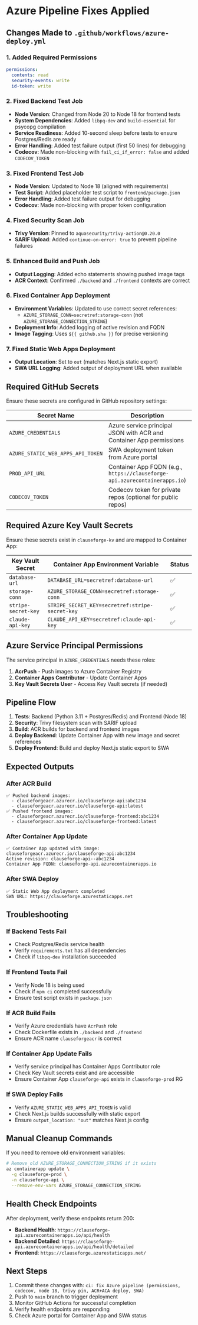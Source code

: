 # Azure Pipeline Fixes Applied

## Changes Made to `.github/workflows/azure-deploy.yml`

### 1. **Added Required Permissions**
```yaml
permissions:
  contents: read
  security-events: write
  id-token: write
```

### 2. **Fixed Backend Test Job**
- **Node Version**: Changed from Node 20 to Node 18 for frontend tests
- **System Dependencies**: Added `libpq-dev` and `build-essential` for psycopg compilation
- **Service Readiness**: Added 10-second sleep before tests to ensure Postgres/Redis are ready
- **Error Handling**: Added test failure output (first 50 lines) for debugging
- **Codecov**: Made non-blocking with `fail_ci_if_error: false` and added `CODECOV_TOKEN`

### 3. **Fixed Frontend Test Job**
- **Node Version**: Updated to Node 18 (aligned with requirements)
- **Test Script**: Added placeholder test script to `frontend/package.json`
- **Error Handling**: Added test failure output for debugging
- **Codecov**: Made non-blocking with proper token configuration

### 4. **Fixed Security Scan Job**
- **Trivy Version**: Pinned to `aquasecurity/trivy-action@0.20.0`
- **SARIF Upload**: Added `continue-on-error: true` to prevent pipeline failures

### 5. **Enhanced Build and Push Job**
- **Output Logging**: Added echo statements showing pushed image tags
- **ACR Context**: Confirmed `./backend` and `./frontend` contexts are correct

### 6. **Fixed Container App Deployment**
- **Environment Variables**: Updated to use correct secret references:
  - `AZURE_STORAGE_CONN=secretref:storage-conn` (not `AZURE_STORAGE_CONNECTION_STRING`)
- **Deployment Info**: Added logging of active revision and FQDN
- **Image Tagging**: Uses `${{ github.sha }}` for precise versioning

### 7. **Fixed Static Web Apps Deployment**
- **Output Location**: Set to `out` (matches Next.js static export)
- **SWA URL Logging**: Added output of deployment URL when available

## Required GitHub Secrets

Ensure these secrets are configured in GitHub repository settings:

| Secret Name | Description | Required |
|-------------|-------------|----------|
| `AZURE_CREDENTIALS` | Azure service principal JSON with ACR and Container App permissions | ✅ |
| `AZURE_STATIC_WEB_APPS_API_TOKEN` | SWA deployment token from Azure portal | ✅ |
| `PROD_API_URL` | Container App FQDN (e.g., `https://clauseforge-api.azurecontainerapps.io`) | ✅ |
| `CODECOV_TOKEN` | Codecov token for private repos (optional for public repos) | ⚠️ |

## Required Azure Key Vault Secrets

Ensure these secrets exist in `clauseforge-kv` and are mapped to Container App:

| Key Vault Secret | Container App Environment Variable | Status |
|-------------------|-----------------------------------|---------|
| `database-url` | `DATABASE_URL=secretref:database-url` | ✅ |
| `storage-conn` | `AZURE_STORAGE_CONN=secretref:storage-conn` | ✅ |
| `stripe-secret-key` | `STRIPE_SECRET_KEY=secretref:stripe-secret-key` | ✅ |
| `claude-api-key` | `CLAUDE_API_KEY=secretref:claude-api-key` | ✅ |

## Azure Service Principal Permissions

The service principal in `AZURE_CREDENTIALS` needs these roles:

1. **AcrPush** - Push images to Azure Container Registry
2. **Container Apps Contributor** - Update Container Apps
3. **Key Vault Secrets User** - Access Key Vault secrets (if needed)

## Pipeline Flow

1. **Tests**: Backend (Python 3.11 + Postgres/Redis) and Frontend (Node 18)
2. **Security**: Trivy filesystem scan with SARIF upload
3. **Build**: ACR builds for backend and frontend images
4. **Deploy Backend**: Update Container App with new image and secret references
5. **Deploy Frontend**: Build and deploy Next.js static export to SWA

## Expected Outputs

### After ACR Build
```
✅ Pushed backend images:
  - clauseforgeacr.azurecr.io/clauseforge-api:abc1234
  - clauseforgeacr.azurecr.io/clauseforge-api:latest
✅ Pushed frontend images:
  - clauseforgeacr.azurecr.io/clauseforge-frontend:abc1234
  - clauseforgeacr.azurecr.io/clauseforge-frontend:latest
```

### After Container App Update
```
✅ Container App updated with image: clauseforgeacr.azurecr.io/clauseforge-api:abc1234
Active revision: clauseforge-api--abc1234
Container App FQDN: clauseforge-api.azurecontainerapps.io
```

### After SWA Deploy
```
✅ Static Web App deployment completed
SWA URL: https://clauseforge.azurestaticapps.net
```

## Troubleshooting

### If Backend Tests Fail
- Check Postgres/Redis service health
- Verify `requirements.txt` has all dependencies
- Check if `libpq-dev` installation succeeded

### If Frontend Tests Fail
- Verify Node 18 is being used
- Check if `npm ci` completed successfully
- Ensure test script exists in `package.json`

### If ACR Build Fails
- Verify Azure credentials have `AcrPush` role
- Check Dockerfile exists in `./backend` and `./frontend`
- Ensure ACR name `clauseforgeacr` is correct

### If Container App Update Fails
- Verify service principal has Container Apps Contributor role
- Check Key Vault secrets exist and are accessible
- Ensure Container App `clauseforge-api` exists in `clauseforge-prod` RG

### If SWA Deploy Fails
- Verify `AZURE_STATIC_WEB_APPS_API_TOKEN` is valid
- Check Next.js builds successfully with static export
- Ensure `output_location: "out"` matches Next.js config

## Manual Cleanup Commands

If you need to remove old environment variables:

```bash
# Remove old AZURE_STORAGE_CONNECTION_STRING if it exists
az containerapp update \
  -g clauseforge-prod \
  -n clauseforge-api \
  --remove-env-vars AZURE_STORAGE_CONNECTION_STRING
```

## Health Check Endpoints

After deployment, verify these endpoints return 200:

- **Backend Health**: `https://clauseforge-api.azurecontainerapps.io/api/health`
- **Backend Detailed**: `https://clauseforge-api.azurecontainerapps.io/api/health/detailed`
- **Frontend**: `https://clauseforge.azurestaticapps.net/`

## Next Steps

1. Commit these changes with: `ci: fix Azure pipeline (permissions, codecov, node 18, trivy pin, ACR+ACA deploy, SWA)`
2. Push to `main` branch to trigger deployment
3. Monitor GitHub Actions for successful completion
4. Verify health endpoints are responding
5. Check Azure portal for Container App and SWA status
